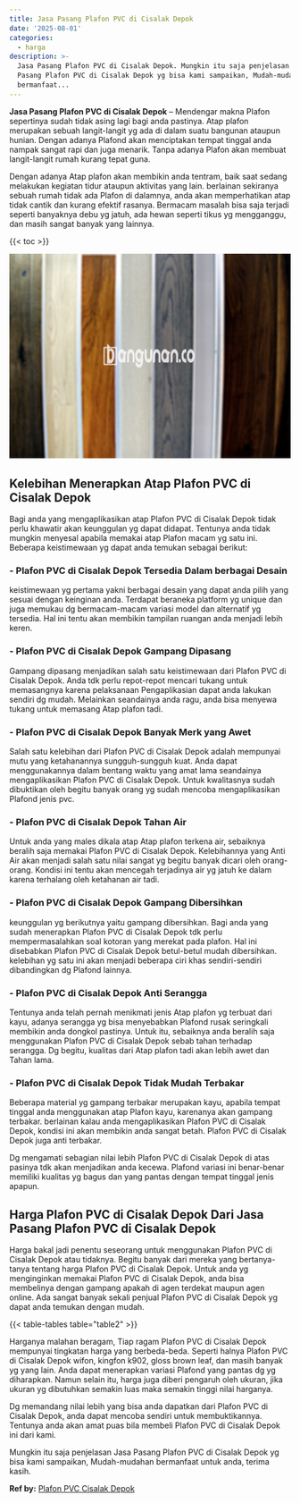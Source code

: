 ```yaml
---
title: Jasa Pasang Plafon PVC di Cisalak Depok
date: '2025-08-01'
categories:
  - harga
description: >-
  Jasa Pasang Plafon PVC di Cisalak Depok. Mungkin itu saja penjelasan Jasa
  Pasang Plafon PVC di Cisalak Depok yg bisa kami sampaikan, Mudah-mudahan
  bermanfaat...
---
```


**Jasa Pasang Plafon PVC di Cisalak Depok** – Mendengar makna Plafon sepertinya sudah tidak asing lagi bagi anda pastinya. Atap plafon merupakan sebuah langit-langit yg ada di dalam suatu bangunan ataupun hunian. Dengan adanya Plafond akan menciptakan tempat tinggal anda nampak sangat rapi dan juga menarik. Tanpa adanya Plafon akan membuat langit-langit rumah kurang tepat guna.

Dengan adanya Atap plafon akan membikin anda tentram, baik saat sedang melakukan kegiatan tidur ataupun aktivitas yang lain. berlainan sekiranya sebuah rumah tidak ada Plafon di dalamnya, anda akan memperhatikan atap tidak cantik dan kurang efektif rasanya. Bermacam masalah bisa saja terjadi seperti banyaknya debu yg jatuh, ada hewan seperti tikus yg mengganggu, dan masih sangat banyak yang lainnya.

{{< toc >}}

![Jasa Pasang Plafon PVC di Cisalak Depok](/images/flafond-pvc-murah28.png)

## Kelebihan Menerapkan Atap Plafon PVC di Cisalak Depok

Bagi anda yang mengaplikasikan atap Plafon PVC di Cisalak Depok tidak perlu khawatir akan keunggulan yg dapat didapat. Tentunya anda tidak mungkin menyesal apabila memakai atap Plafon macam yg satu ini. Beberapa keistimewaan yg dapat anda temukan sebagai berikut:

### \- Plafon PVC di Cisalak Depok Tersedia Dalam berbagai Desain

keistimewaan yg pertama yakni berbagai desain yang dapat anda pilih yang sesuai dengan keinginan anda. Terdapat beraneka platform yg unique dan juga memukau dg bermacam-macam variasi model dan alternatif yg tersedia. Hal ini tentu akan membikin tampilan ruangan anda menjadi lebih keren.

### \- Plafon PVC di Cisalak Depok Gampang Dipasang

Gampang dipasang menjadikan salah satu keistimewaan dari Plafon PVC di Cisalak Depok. Anda tdk perlu repot-repot mencari tukang untuk memasangnya karena pelaksanaan Pengaplikasian dapat anda lakukan sendiri dg mudah. Melainkan seandainya anda ragu, anda bisa menyewa tukang untuk memasang Atap plafon tadi.

### \- Plafon PVC di Cisalak Depok Banyak Merk yang Awet

Salah satu kelebihan dari Plafon PVC di Cisalak Depok adalah mempunyai mutu yang ketahanannya sungguh-sungguh kuat. Anda dapat menggunakannya dalam bentang waktu yang amat lama seandainya mengaplikasikan Plafon PVC di Cisalak Depok. Untuk kwalitasnya sudah dibuktikan oleh begitu banyak orang yg sudah mencoba mengaplikasikan Plafond jenis pvc.

### \- Plafon PVC di Cisalak Depok Tahan Air

Untuk anda yang males dikala atap Atap plafon terkena air, sebaiknya beralih saja memakai Plafon PVC di Cisalak Depok. Kelebihannya yang Anti Air akan menjadi salah satu nilai sangat yg begitu banyak dicari oleh orang-orang. Kondisi ini tentu akan mencegah terjadinya air yg jatuh ke dalam karena terhalang oleh ketahanan air tadi.

### \- Plafon PVC di Cisalak Depok Gampang Dibersihkan

keunggulan yg berikutnya yaitu gampang dibersihkan. Bagi anda yang sudah menerapkan Plafon PVC di Cisalak Depok tdk perlu mempermasalahkan soal kotoran yang merekat pada plafon. Hal ini disebabkan Plafon PVC di Cisalak Depok betul-betul mudah dibersihkan. kelebihan yg satu ini akan menjadi beberapa ciri khas sendiri-sendiri dibandingkan dg Plafond lainnya.

### \- Plafon PVC di Cisalak Depok Anti Serangga

Tentunya anda telah pernah menikmati jenis Atap plafon yg terbuat dari kayu, adanya serangga yg bisa menyebabkan Plafond rusak seringkali membikin anda dongkol pastinya. Untuk itu, sebaiknya anda beralih saja menggunakan Plafon PVC di Cisalak Depok sebab tahan terhadap serangga. Dg begitu, kualitas dari Atap plafon tadi akan lebih awet dan Tahan lama.

### \- Plafon PVC di Cisalak Depok Tidak Mudah Terbakar

Beberapa material yg gampang terbakar merupakan kayu, apabila tempat tinggal anda menggunakan atap Plafon kayu, karenanya akan gampang terbakar. berlainan kalau anda mengaplikasikan Plafon PVC di Cisalak Depok, kondisi ini akan membikin anda sangat betah. Plafon PVC di Cisalak Depok juga anti terbakar.

Dg mengamati sebagian nilai lebih Plafon PVC di Cisalak Depok di atas pasinya tdk akan menjadikan anda kecewa. Plafond variasi ini benar-benar memiliki kualitas yg bagus dan yang pantas dengan tempat tinggal jenis apapun.

## Harga Plafon PVC di Cisalak Depok Dari Jasa Pasang Plafon PVC di Cisalak Depok

Harga bakal jadi penentu seseorang untuk menggunakan Plafon PVC di Cisalak Depok atau tidaknya. Begitu banyak dari mereka yang bertanya-tanya tentang harga Plafon PVC di Cisalak Depok. Untuk anda yg menginginkan memakai Plafon PVC di Cisalak Depok, anda bisa membelinya dengan gampang apakah di agen terdekat maupun agen online. Ada sangat banyak sekali penjual Plafon PVC di Cisalak Depok yg dapat anda temukan dengan mudah.

{{< table-tables table="table2" >}}

Harganya malahan beragam, Tiap ragam Plafon PVC di Cisalak Depok mempunyai tingkatan harga yang berbeda-beda. Seperti halnya Plafon PVC di Cisalak Depok wifon, kingfon k902, gloss brown leaf, dan masih banyak yg yang lain. Anda dapat menerapkan variasi Plafond yang pantas dg yg diharapkan. Namun selain itu, harga juga diberi pengaruh oleh ukuran, jika ukuran yg dibutuhkan semakin luas maka semakin tinggi nilai harganya.

Dg memandang nilai lebih yang bisa anda dapatkan dari Plafon PVC di Cisalak Depok, anda dapat mencoba sendiri untuk membuktikannya. Tentunya anda akan amat puas bila membeli Plafon PVC di Cisalak Depok ini dari kami.

Mungkin itu saja penjelasan Jasa Pasang Plafon PVC di Cisalak Depok yg bisa kami sampaikan, Mudah-mudahan bermanfaat untuk anda, terima kasih.

**Ref by:** [Plafon PVC Cisalak Depok](https://id.wikipedia.org/wiki/Plafon)
